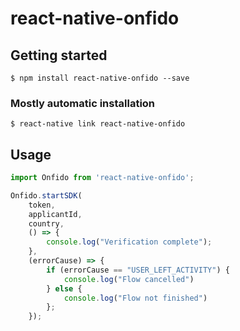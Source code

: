 # react-native-onfido

## Getting started

`$ npm install react-native-onfido --save`

### Mostly automatic installation

`$ react-native link react-native-onfido`

## Usage
```javascript
import Onfido from 'react-native-onfido';

Onfido.startSDK(
    token,
    applicantId,
    country,
    () => { 
        console.log("Verification complete");
    },
    (errorCause) => {
        if (errorCause == "USER_LEFT_ACTIVITY") {
            console.log("Flow cancelled")
        } else {
            console.log("Flow not finished")
        };
    });
```
